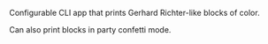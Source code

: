 Configurable CLI app that prints Gerhard Richter-like blocks of color. 

Can also print blocks in party confetti mode.

